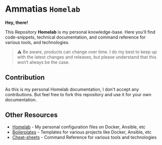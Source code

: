 # Ammatias `Homelab`


**Hey, there!**


This Repository **Homelab** is my personal knowledge-base. Here you'll find code-snippets, technical documentation, and command reference for various tools, and technologies.

> :warning: Be aware, products can change over time. I do my best to keep up with the latest changes and releases, but please understand that this won’t always be the case.


## Contribution

As this is my personal Homelab documentation, I don't accept any contributions. But feel free to fork this repository and use it for your own documentation.

## Other Resources

- [Homelab](https://github.com/ammatias/homelab) - My personal configuration files on Docker, Ansible, etc
- [Boilerplates](https://github.com/ammatias/boilerplates) - Templates for various projects like Docker, Ansible, etc
- [Cheat-sheets](https://github.com/ammatias/cheat-sheets) - Command Reference for various tools and technologies
